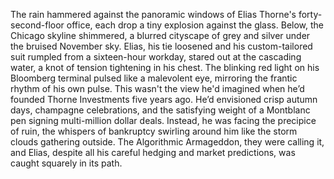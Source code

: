 The rain hammered against the panoramic windows of Elias Thorne's forty-second-floor office, each drop a tiny explosion against the glass. Below, the Chicago skyline shimmered, a blurred cityscape of grey and silver under the bruised November sky. Elias, his tie loosened and his custom-tailored suit rumpled from a sixteen-hour workday, stared out at the cascading water, a knot of tension tightening in his chest.  The blinking red light on his Bloomberg terminal pulsed like a malevolent eye, mirroring the frantic rhythm of his own pulse.  This wasn't the view he'd imagined when he’d founded Thorne Investments five years ago. He’d envisioned crisp autumn days, champagne celebrations, and the satisfying weight of a Montblanc pen signing multi-million dollar deals. Instead, he was facing the precipice of ruin, the whispers of bankruptcy swirling around him like the storm clouds gathering outside.  The Algorithmic Armageddon, they were calling it, and Elias, despite all his careful hedging and market predictions, was caught squarely in its path.

